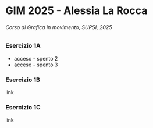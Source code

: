 # GIM 2025 - Alessia La Rocca
###### Corso di Grafica in movimento, SUPSI, 2025

### Esercizio 1A
- acceso - spento 2
- acceso - spento 3

### Esercizio 1B
link

### Esercizio 1C
link